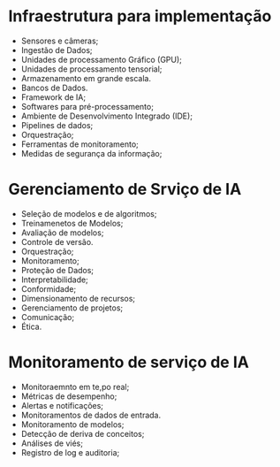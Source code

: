 # Infraestrutura para implementação

* Sensores e câmeras;
* Ingestão de Dados;
* Unidades de processamento Gráfico (GPU);
* Unidades de processamento tensorial;
* Armazenamento em grande escala.
* Bancos de Dados.
* Framework de IA;
* Softwares para pré-processamento;
* Ambiente de Desenvolvimento Integrado (IDE);
* Pipelines de dados;
* Orquestração;
* Ferramentas de monitoramento;
* Medidas de segurança da informação;

# Gerenciamento de  Srviço de IA
* Seleção de modelos e de algoritmos;
* Treinamenetos de Modelos;
* Avaliação de modelos;
* Controle de versão.
* Orquestração;
* Monitoramento;
* Proteção de Dados;
* Interpretabilidade;
* Conformidade;
* Dimensionamento de recursos;
* Gerenciamento de projetos;
* Comunicação;
* Ética.

# Monitoramento de serviço de IA
* Monitoraemnto em te,po real;
* Métricas de desempenho;
* Alertas e notificações;
* Monitoramentos de dados de entrada.
* Monitoramento de modelos;
* Detecção de deriva de conceitos;
* Análises de viés;
* Registro de log e auditoria;


